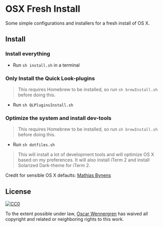 # OSX Fresh Install
Some simple configurations and installers for a fresh install of OS X.

## Install
### Install everything
- Run `sh install.sh` in a terminal


### Only Install the Quick Look-plugins
> This requires Homebrew to be installed, so run `sh brewInstall.sh` before doing this.

- Run `sh QLPluginsInstall.sh`

### Optimize the system and install dev-tools
> This requires Homebrew to be installed, so run `sh brewInstall.sh` before doing this.

- Run `sh dotfiles.sh`

>This will install a lot of development tools and will optimize OS X based on my preferences. 
It will also install iTerm 2 and install Solarized Dark-theme for iTerm 2.

Credit for sensible OS X defaults: 
[Mathias Bynens](https://mathiasbynens.be)

## License

[![CC0](http://i.creativecommons.org/p/zero/1.0/88x31.png)](http://creativecommons.org/publicdomain/zero/1.0/)

To the extent possible under law, [Oscar Wennergren](http://github.com/Croxed) has waived all copyright and related or neighboring rights to this work.